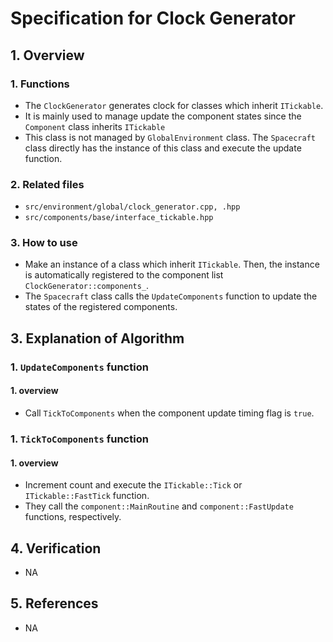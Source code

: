 # Specification for Clock Generator

## 1.  Overview
### 1. Functions 
+ The `ClockGenerator` generates clock for classes which inherit `ITickable`.
+ It is mainly used to manage update the component states since the `Component` class inherits `ITickable`
+ This class is not managed by `GlobalEnvironment` class. The `Spacecraft` class directly has the instance of this class and execute the update function.

### 2. Related files
+ `src/environment/global/clock_generator.cpp, .hpp`
+ `src/components/base/interface_tickable.hpp`

### 3. How to use
+ Make an instance of a class which inherit `ITickable`. Then, the instance is automatically registered to the component list `ClockGenerator::components_`.
+ The `Spacecraft` class calls the `UpdateComponents` function to update the states of the registered components.

## 3. Explanation of Algorithm
### 1. `UpdateComponents` function
#### 1. overview
- Call `TickToComponents` when the component update timing flag is `true`.

### 1. `TickToComponents` function
#### 1. overview
- Increment count and execute the `ITickable::Tick` or `ITickable::FastTick` function.
- They call the `component::MainRoutine` and  `component::FastUpdate` functions, respectively.

## 4. Verification
- NA

## 5. References
- NA

